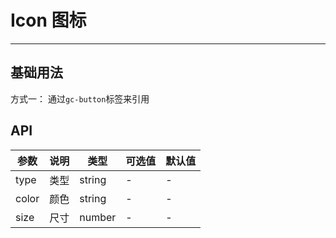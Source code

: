 # Icon 图标
<!-- {.md} -->

---
<!-- {.md} -->

## 基础用法
<!-- {.md} -->

方式一：<!-- {.md} -->
通过<!-- {.md} -->`gc-button`标签来引用




## API
<!-- {.md} -->
| 参数      | 说明    | 类型      | 可选值       | 默认值   |
|---------- |-------- |---------- |-------------  |-------- |
| type     |  类型  | string  | -          |    -     |
| color    | 颜色  | string  | -           |    -    |
| size    | 尺寸  | number  | -           |    -    |
